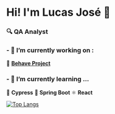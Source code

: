 # Hi! I'm Lucas José 👋
### 🔍 QA Analyst

### -  💼 I’m currently working on :
🍃 **[Behave Project](https://github.com/LucasJoseArantes/Behave_Project)**

### - 🌱 I’m currently learning ...
  🌲 **Cypress**
  🚀 **Spring Boot**
  ⚛️ **React**
  

[![Top Langs](https://github-readme-stats.vercel.app/api/top-langs/?username=LucasJoseArantes&layout=compact&theme=radical)](https://github.com/anuraghazra/github-readme-stats)


